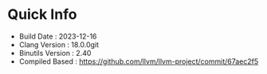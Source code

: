 # Quick Info
* Build Date : 2023-12-16
* Clang Version : 18.0.0git
* Binutils Version : 2.40
* Compiled Based : https://github.com/llvm/llvm-project/commit/67aec2f5

